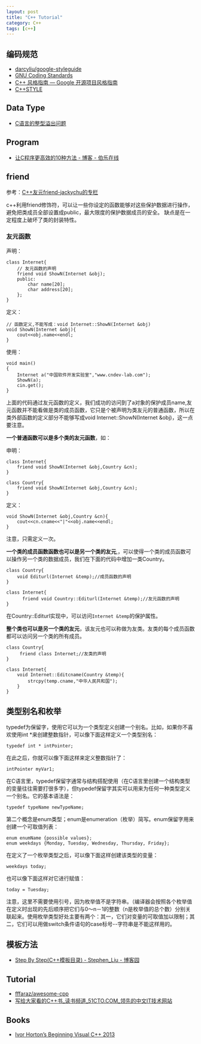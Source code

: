 ```yaml
---
layout: post
title: "C++ Tutorial"
category: C++
tags: [c++]
--- 
```

## 编码规范

- [darcyliu/google-styleguide](https://github.com/darcyliu/google-styleguide)
- [GNU Coding Standards](http://www.gnu.org/prep/standards/standards.html)
- [C++ 风格指南 — Google 开源项目风格指南](http://zh-google-styleguide.readthedocs.org/en/latest/google-cpp-styleguide/contents/)
- [C++STYLE](http://sunsite.ualberta.ca/Documentation/Gnu/libstdc++-2.90.8/html/17_intro/C++STYLE)

## Data Type

- [C语言的整型溢出问题](http://coolshell.cn/articles/11466.html)

## Program

- [让C程序更高效的10种方法 - 博客 - 伯乐在线](http://blog.jobbole.com/1198/)

<!--more-->

## friend

参考：[C++友元friend-jackychu的专栏](http://blog.csdn.net/jackychu/article/details/3020866)

c++利用friend修饰符，可以让一些你设定的函数能够对这些保护数据进行操作，避免把类成员全部设置成public，最大限度的保护数据成员的安全。 缺点是在一定程度上破坏了类的封装特性。

### 友元函数

声明：

    class Internet{    
        // 友元函数的声明
        friend void ShowN(Internet &obj);  
        public:    
            char name[20];  
            char address[20];  
        };  
    }

定义：

    // 函数定义,不能写成：void Internet::ShowN(Internet &obj)
    void ShowN(Internet &obj){  
        cout<<obj.name<<endl;  
    }  

使用：

    void main()    
    {  
        Internet a("中国软件开发实验室","www.cndev-lab.com");  
        ShowN(a);  
        cin.get();  
    }

上面的代码通过友元函数的定义，我们成功的访问到了a对象的保护成员name,友元函数并不能看做是类的成员函数，它只是个被声明为类友元的普通函数，所以在类外部函数的定义部分不能够写成void Internet::ShowN(Internet &obj)，这一点要注意。

__一个普通函数可以是多个类的友元函数__，如：

申明：

    class Internet{    
        friend void ShowN(Internet &obj,Country &cn);
    }

    class Country{
        friend void ShowN(Internet &obj,Country &cn);
    }

定义：

    void ShowN(Internet &obj,Country &cn){  
        cout<<cn.cname<<"|"<<obj.name<<endl;  
    }

注意，只需定义一次。

__一个类的成员函数函数也可以是另一个类的友元__,，可以使得一个类的成员函数可以操作另一个类的数据成员，我们在下面的代码中增加一类Country。

    class Country{
        void Editurl(Internet &temp);//成员函数的声明  
    }

    class Internet{
          friend void Country::Editurl(Internet &temp);//友元函数的声明  
    }

在Country::Editurl实现中，可以访问`Internet &temp`的保护属性。

__整个类也可以是另一个类的友元__，该友元也可以称做为友类。友类的每个成员函数都可以访问另一个类的所有成员。 

    class Country{
         friend class Internet;//友类的声明  
    }

    class Internet{
        void Internet::Editcname(Country &temp){  
            strcpy(temp.cname,"中华人民共和国");   
        }  
    }

## 类型别名和枚举

typedef为保留字，使用它可以为一个类型定义创建一个别名。比如，如果你不喜欢使用int *来创建整数指针，可以像下面这样定义一个类型别名：

    typedef int * intPointer; 

在此之后，你就可以像下面这样来定义整数指针了：

    intPointer myVar1; 

在C语言里，typedef保留字通常与结构搭配使用（在C语言里创建一个结构类型的变量往往需要打很多字），但typedef保留字其实可以用来为任何一种类型定义一个别名。它的基本语法是：

    typedef typeName newTypeName; 

第二个概念是enum类型；enum是enumeration（枚举）简写。enum保留字用来创建一个可取值列表：

    enum enumName {possible values};  
    enum weekdays {Monday, Tuesday, Wednesday, Thursday, Friday}; 

在定义了一个枚举类型之后，可以像下面这样创建该类型的变量：

    weekdays today; 

也可以像下面这样对它进行赋值：

    today = Tuesday; 

注意，这里不需要使用引号，因为枚举值不是字符串。（编译器会按照各个枚举值在定义时出现的先后顺序把它们与0～n－1的整数（n是枚举值的总个数）分别关联起来。使用枚举类型好处主要有两个：其一，它们对变量的可取值加以限制；其二，它们可以用做switch条件语句的case标号--字符串是不能这样用的。

## 模板方法

- [Step By Step(C++模板目录) - Stephen_Liu - 博客园](http://www.cnblogs.com/stephen-liu74/archive/2012/09/12/2639736.html)

## Tutorial

- [fffaraz/awesome-cpp](https://github.com/fffaraz/awesome-cpp)
- [写给大家看的C++书_读书频道_51CTO.COM_领先的中文IT技术网站](http://book.51cto.com/art/200906/126956.htm#book_content)

## Books

- [Ivor Horton’s Beginning Visual C++ 2013](http://www.salttiger.com/ivor-hortons-beginning-visual-cpp-2013/)
